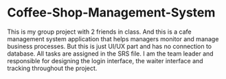 # Coffee-Shop-Management-System
This is my group project with 2 friends in class. And this is a cafe management system application that helps managers monitor and manage business processes. But this is just UI/UX part and has no connection to database.
All tasks are assigned in the SRS file. 
I am the team leader and responsible for designing the login interface, the waiter interface and tracking throughout the project.
